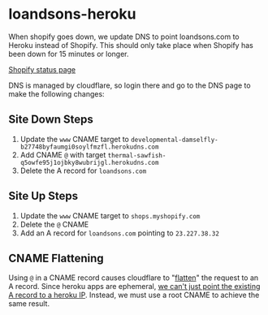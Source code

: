 # loandsons-heroku
When shopify goes down, we update DNS to point loandsons.com to Heroku instead of Shopify. This should only take place when Shopify has been down for 15 minutes or longer. 

[Shopify status page](https://status.shopify.com/)

DNS is managed by cloudflare, so login there and go to the DNS page to make the following changes:

## Site Down Steps
1. Update the `www` CNAME target to `developmental-damselfly-b27748byfaumgi0soylfmzfl.herokudns.com`
2. Add CNAME `@` with target `thermal-sawfish-q5owfe95j1ojbky8wubrijgl.herokudns.com`
3. Delete the A record for `loandsons.com`

## Site Up Steps
1. Update the `www` CNAME target to `shops.myshopify.com`
2. Delete the `@` CNAME
3. Add an A record for `loandsons.com` pointing to `23.227.38.32`

## CNAME Flattening
Using `@` in a CNAME record causes cloudflare to "[flatten](https://support.cloudflare.com/hc/en-us/articles/200169056-Does-CloudFlare-support-CNAME-APEX-at-the-root-)" the request to an A record. Since heroku apps are ephemeral, [we can't just point the existing A record to a heroku IP](https://devcenter.heroku.com/articles/custom-domains#add-a-custom-root-domain). Instead, we must use a root CNAME to achieve the same result. 
